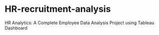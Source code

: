 # HR-recruitment-analysis
HR Analytics: A Complete Employee Data Analysis Project using Tableau Dashboard
